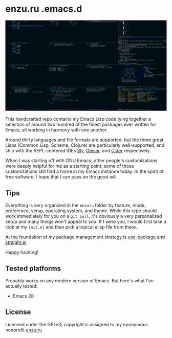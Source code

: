 # enzu.ru .emacs.d

![exwm on Slackware](images/exwm.png "My .emacs.d running exwm on Slackware with the enzuru-deep-thought.el theme file loaded")

This handcrafted repo contains my Emacs Lisp code tying together a selection of around two hundred of the finest packages ever written for Emacs, all working in harmony with one another.

Around thirty languages and file formats are supported, but the three great Lisps (Common Lisp, Scheme, Clojure) are particularly well-supported, and ship with the REPL-centered IDEs [Sly](https://github.com/joaotavora/sly), [Geiser](https://www.nongnu.org/geiser/), and [Cider](https://github.com/clojure-emacs/cider) respectively.

When I was starting off with GNU Emacs, other people's customizations were deeply helpful for me as a starting point; some of those customizations still find a home in my Emacs instance today. In the spirit of free software, I hope that I can pass on the good will.

## Tips

Everything is very organized in the `enzuru` folder by feature, mode, preference, setup, operating system, and theme. While this repo should work immediately for you on a `git pull`, it's obviously a very personalized setup and many things won't appeal to you. If I were you, I would first take a look at my `init.el` and then pick a topical elisp file from there.

At the foundation of my package management strategy is [use-package](https://github.com/jwiegley/use-package) and [straight.el](https://github.com/radian-software/straight.el).

Happy hacking!

## Tested platforms

Probably works on any modern version of Emacs. But here's what I've actually tested:

- Emacs 28

## License

Licensed under the GPLv3; copyright is assigned to my eponymous nonprofit [enzu.ru](https://enzu.ru)
